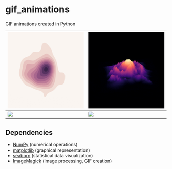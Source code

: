 # gif_animations

GIF animations created in Python

| ![](rotating_kde.gif) | ![](rotating_mountain.gif) |
|-|-|
| ![](rotating_cubes.gif) | ![](rotating_projections.gif) |


## Dependencies

* [NumPy](http://www.numpy.org/) (numerical operations)
* [matplotlib](http://matplotlib.org/) (graphical representation)
* [seaborn](https://seaborn.pydata.org/) (statistical data visualization)
* [ImageMagick](http://www.imagemagick.org/) (image processing, GIF creation)
